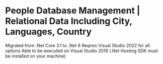 # People Database Management | Relational Data Including City, Languages, Country
Migrated from .Net Core 3.1 to .Net 6
Reqires Visual Studio 2022 for all options
Able to be executed on Visual Studio 2019 (.Net Hosting SDK must be installed on your machine)

